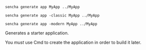     
    sencha generate app MyApp ../MyApp
    
    sencha generate app -classic MyApp ../MyApp
    
    sencha generate app -modern MyApp ../MyApp
    

Generates a starter application. 

You *must* use Cmd to create the application in order to build it later.

